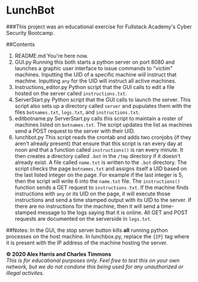 # LunchBot

###This project was an educational exercise for Fullstack Academy's Cyber Security Bootcamp.

##Contents
1. README.md
    You're here now.
2. GUI.py
    Running this both starts a python server on port 8080 and launches a graphic user interface to issue commands to "victim" machines.  Inputting the UID of a specific machine will instruct that machine.  Inputting `any` for the UID will instruct all active machines.
3. Instructions_editor.py
    Python script that the GUI calls to edit a file hosted on the server called `instructions.txt`.
4. ServerStart.py
    Python script that the GUI calls to launch the server.  This script also sets up a directory called `server` and pupulates them with the files `botnames.txt`, `logs.txt`, and `instructions.txt`.
5. editbotname.py
    ServerStart.py calls this script to maintain a roster of machines listed on `botnames.txt`.  The script updates the list as machines send a POST request to the server with their UID.
6. lunchbot.py
    This script reads the crontab and adds two cronjobs (if they aren't already present) that ensure that this script is ran every day at noon and that a function called `instructions()` is ran every minute.  It then creates a directory called `.bot` in the `/tmp` directory if it doesn't already exist.
    A file called `name.txt` is written to the `.bot` directory.  The script checks the page `botnames.txt` and assigns itself a UID based on the last listed integer on the page.  For example if the last integer is 5, then the script will write 6 into the `name.txt` file.
    The `instructions()` function sends a GET request to `instructions.txt`.  If the machine finds instructions with `any` or its UID on the page, it will execute those instructions and send a time stamped output with its UID to the server.  If there are no instructions for the machine, then it will send a time-stamped message to the logs saying that it is online.  All GET and POST requests are documented on the serverside in `logs.txt`.


##Notes:  In the GUI, the stop server button kills <b>all</b> running python processes on the host machine.
          In lunchbox.py, replace the `{IP}` tag where it is present with the IP address of the machine hosting the server.



<b>© 2020 Alex Harris and Charles Timmons</b>
  <br>
  <i>This is for educational purposes only.  Feel free to test this on your own network, but we do not condone this being used for any unauthorized or illegal activites.</i>
